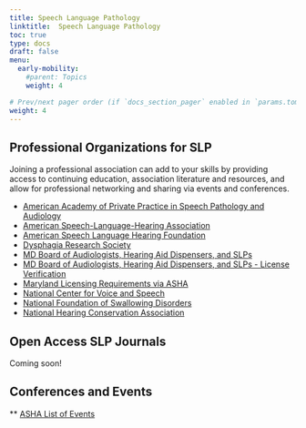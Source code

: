 ```yaml
---
title: Speech Language Pathology
linktitle:  Speech Language Pathology
toc: true
type: docs
draft: false
menu:
  early-mobility:
    #parent: Topics
    weight: 4

# Prev/next pager order (if `docs_section_pager` enabled in `params.toml`)
weight: 4
---
```


## Professional Organizations for SLP
Joining a professional association can add to your skills by providing access to continuing education, association literature and resources, and allow for professional networking and sharing via events and conferences.

* [American Academy of Private Practice in Speech Pathology and Audiology](http://www.aappspa.org/)
* [American Speech-Language-Hearing Association](http://www.asha.org/)
* [American Speech Language Hearing Foundation](https://www.ashfoundation.org/)
* [Dysphagia Research Society](http://www.dysphagiaresearch.org/)
* [MD Board of Audiologists, Hearing Aid Dispensers, and SLPs](http://dhmh.maryland.gov/boardsahs/Pages/Index.aspx)
* [MD Board of Audiologists, Hearing Aid Dispensers, and SLPs - License Verification](https://mdbnc.dhmh.md.gov/AUDVerification/Default.aspx)
* [Maryland Licensing Requirements via ASHA](http://www.asha.org/advocacy/state/info/MD/licensure/)
* [National Center for Voice and Speech](http://www.ncvs.org/)
* [National Foundation of Swallowing Disorders](http://swallowingdisorderfoundation.com/)
* [National Hearing Conservation Association](http://www.hearingconservation.org/)


## Open Access SLP Journals

Coming soon!

## Conferences and Events

** [ASHA List of Events](http://www.asha.org/events/)
